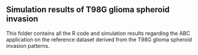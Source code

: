 ## Simulation results of T98G glioma spheroid invasion ## 
This folder contains all the R code and simulation results regarding the ABC application on the reference dataset derived from the T98G glioma spheroid invasion patterns.  
